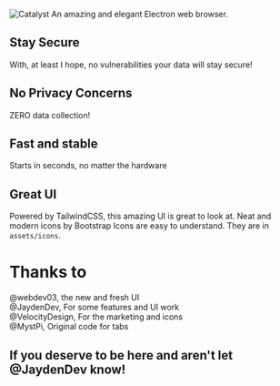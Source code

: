 ![Catalyst](https://raw.githubusercontent.com/JaydenDev/Catalyst/master/assets/banner.svg)
An amazing and elegant Electron web browser.
## Stay Secure
With, at least I hope, no vulnerabilities your data will stay secure!
## No Privacy Concerns
ZERO data collection!
## Fast and stable
Starts in seconds, no matter the hardware
## Great UI
Powered by TailwindCSS, this amazing UI is great to look at.
Neat and modern icons by Bootstrap Icons are easy to understand. They are in `assets/icons`.
# Thanks to
@webdev03, the new and fresh UI \
@JaydenDev, For some features and UI work \
@VelocityDesign, For the marketing and icons \
@MystPi, Original code for tabs 
## If you deserve to be here and aren't let @JaydenDev know!
